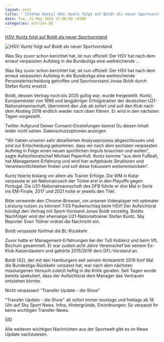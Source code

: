 ```yaml
---
layout: post
title: " [Stefan Kuntz] HSV: Kuntz folgt auf Boldt als neuer Sportvorstand"
date: Tue, 21 May 2024 17:00:00 +0200
categories: entries DE
---
```

[HSV: Kuntz folgt auf Boldt als neuer Sportvorstand](https://sport.sky.de/fussball/artikel/hsv-kuntz-folgt-auf-boldt-als-neuer-sportvorstand/13140805/34942)

![HSV: Kuntz folgt auf Boldt als neuer Sportvorstand](https://e6.365dm.de/24/05/1600x900/skysport_de-kuntz-hsv_6561521.jpg?20240521085923)

Was Sky zuvor schon berichtet hat, ist nun offiziell: Der HSV hat nach dem erneut verpassten Aufstieg in die Bundesliga eine weitreichende ...

Was Sky zuvor schon berichtet hat, ist nun offiziell: Der HSV hat nach dem erneut verpassten Aufstieg in die Bundesliga eine weitreichende Personalentscheidung getroffen und Sportvorstand Jonas Boldt durch Stefan Kuntz ersetzt.

Boldt, dessen Vertrag noch bis 2025 gültig war, wurde freigestellt. Kuntz, Europameister von 1996 und langjähriger Erfolgstrainer der deutschen U21-Nationalmannschaft, übernimmt den Job ab sofort und soll den Klub nach dem Abstieg 2018 endlich wieder nach oben führen. Er wird in den nächsten Tagen vorgestellt.

Twitter Aufgrund Deiner Consent-Einstellungen kannst Du diesen Inhalt leider nicht sehen. Datenschutzoptionen anzeigen

"Wir haben unseren sehr detaillierten Analyseprozess abgeschlossen und sind zur Entscheidung gekommen, dass wir nach dem sechsten verpassten Aufstieg in Folge einen neuen sportlichen Impuls brauchen und wollen", sagte Aufsichtsratschef Michael Papenfuß. Kuntz komme "aus dem Fußball, hat Management-Erfahrung und wird hier aufgebaute Strukturen und Verantwortlichkeiten finden und soll diese fokussiert weiterentwickeln".

Kuntz feierte bislang vor allem als Trainer Erfolge. Die WM in Katar verpasste er als Nationalcoach der Türkei erst in den Playoffs gegen Portugal. Die U21-Nationalmannschaft des DFB führte er drei Mal in Serie ins EM-Finale, 2017 und 2021 holte er jeweils den Titel.

Bitte verwende den Chrome-Browser, um unseren Videoplayer mit optimaler Leistung nutzen zu können! 7:03 Paukenschlag beim HSV! Der Aufsichtsrat kündigt den Vertrag mit Sport-Vorstand Jonas Boldt vorzeitig. Boldts Nachfolger wird der ehemalige U21-Nationaltrainer Stefan Kuntz. Sky Reporter Sven Töllner ordnet die Nachricht ein.

Boldt verpasste fünfmal die BL-Rückkehr

Zuvor hatte er Management-Erfahrungen bei der TuS Koblenz und beim VfL Bochum gesammelt. Er war zudem acht Jahre Vereinschef bei seinem Ex-Klub Kaiserslautern und gehörte 2015/2016 dem DFL-Vorstand an.

Boldt (42), der mit den Hamburgern seit seinem Amtsantritt 2019 fünf Mal die Bundesliga-Rückkehr verpasst hat, war nach dem nächsten misslungenen Versuch zuletzt heftig in die Kritik geraten. Seit Tagen wurde bereits spekuliert, dass der Aufsichtsrat dem Manager das Vertrauen entziehen könnte.

Nicht verpassen! "Transfer Update - die Show"

"Transfer Update - die Show" ab sofort immer montags und freitags ab 18 Uhr auf Sky Sport News. Infos, Hintergründe, Einordnungen: So verpasst Ihr keine wichtigen Transfer-News.

SID

Alle weiteren wichtigen Nachrichten aus der Sportwelt gibt es im News Update nachzulesen.

